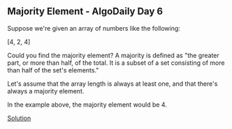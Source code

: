 ## Majority Element - AlgoDaily Day 6

Suppose we're given an array of numbers like the following:

[4, 2, 4]

Could you find the majority element? A majority is defined as "the greater part, or more than half, of the total. It is a subset of a set consisting of more than half of the set's elements."

Let's assume that the array length is always at least one, and that there's always a majority element.

In the example above, the majority element would be 4.

[Solution](./index.js)
